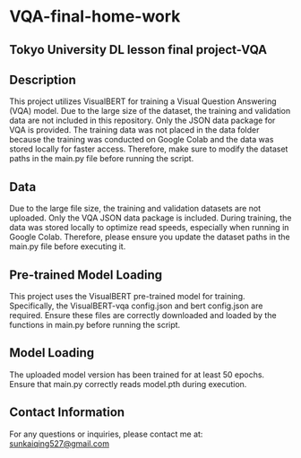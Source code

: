 # VQA-final-home-work
Tokyo University DL lesson final project-VQA
----------------------------------------------
Description
----------------------------------------------
This project utilizes VisualBERT for training a Visual Question Answering (VQA) model. Due to the large size of the dataset, the training and validation data are not included in this repository. Only the JSON data package for VQA is provided. The training data was not placed in the data folder because the training was conducted on Google Colab and the data was stored locally for faster access. Therefore, make sure to modify the dataset paths in the main.py file before running the script.

Data
-----------------------------------------------
Due to the large file size, the training and validation datasets are not uploaded. Only the VQA JSON data package is included. During training, the data was stored locally to optimize read speeds, especially when running in Google Colab. Therefore, please ensure you update the dataset paths in the main.py file before executing it.

Pre-trained Model Loading
-----------------------------------------------
This project uses the VisualBERT pre-trained model for training. Specifically, the VisualBERT-vqa config.json and bert config.json are required. Ensure these files are correctly downloaded and loaded by the functions in main.py before running the script.


Model Loading
-----------------------------------------------
The uploaded model version has been trained for at least 50 epochs. Ensure that main.py correctly reads model.pth during execution.


Contact Information
--------------------------------------------------
For any questions or inquiries, please contact me at: sunkaiqing527@gmail.com
